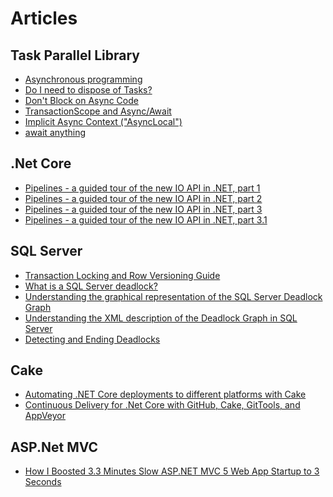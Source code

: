 # Articles

## Task Parallel Library
* [Asynchronous programming](https://docs.microsoft.com/en-us/dotnet/csharp/async)
* [Do I need to dispose of Tasks?](https://blogs.msdn.microsoft.com/pfxteam/2012/03/25/do-i-need-to-dispose-of-tasks/)
* [Don't Block on Async Code](https://blog.stephencleary.com/2012/07/dont-block-on-async-code.html)
* [TransactionScope and Async/Await](https://particular.net/blog/transactionscope-and-async-await-be-one-with-the-flow)
* [Implicit Async Context ("AsyncLocal")](http://blog.stephencleary.com/2013/04/implicit-async-context-asynclocal.html)
* [await anything](https://blogs.msdn.microsoft.com/pfxteam/2011/01/13/await-anything/)

## .Net Core
* [Pipelines - a guided tour of the new IO API in .NET, part 1](https://blog.marcgravell.com/2018/07/pipe-dreams-part-1.html)
* [Pipelines - a guided tour of the new IO API in .NET, part 2](https://blog.marcgravell.com/2018/07/pipe-dreams-part-2.html)
* [Pipelines - a guided tour of the new IO API in .NET, part 3](https://blog.marcgravell.com/2018/07/pipe-dreams-part-3.html)
* [Pipelines - a guided tour of the new IO API in .NET, part 3.1](https://blog.marcgravell.com/2018/07/pipe-dreams-part-31.html)

## SQL Server
* [Transaction Locking and Row Versioning Guide](https://technet.microsoft.com/en-us/library/jj856598(v=sql.110).aspx)
* [What is a SQL Server deadlock?](https://www.sqlshack.com/what-is-a-sql-server-deadlock/)
* [Understanding the graphical representation of the SQL Server Deadlock Graph](https://www.sqlshack.com/understanding-graphical-representation-sql-server-deadlock-graph/)
* [Understanding the XML description of the Deadlock Graph in SQL Server](https://www.sqlshack.com/understanding-the-xml-description-of-the-deadlock-graph-in-sql-server/)
* [Detecting and Ending Deadlocks](https://docs.microsoft.com/en-us/previous-versions/sql/sql-server-2008-r2/ms178104(v=sql.105))

## Cake
* [Automating .NET Core deployments to different platforms with Cake](https://jeremylindsayni.wordpress.com/2017/07/03/automating-net-core-2-deployments-to-different-platforms-with-cake/)
* [Continuous Delivery for .Net Core with GitHub, Cake, GitTools, and AppVeyor](http://www.michael-whelan.net/continuous-delivery-github-cake-gittools-appveyor/)

## ASP.Net MVC
* [How I Boosted 3.3 Minutes Slow ASP.NET MVC 5 Web App Startup to 3 Seconds](https://medium.com/@joni2nja/how-i-boosted-3-3-minutes-slow-asp-net-mvc-5-web-app-startup-to-3-seconds-e5ea166f9bce)
